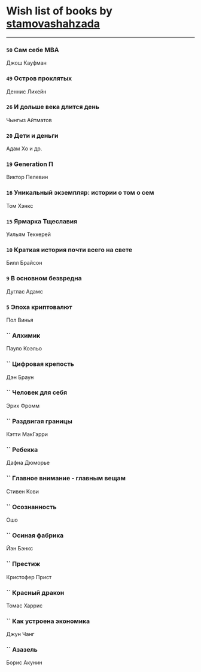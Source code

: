 # Wish list of books by [stamovashahzada](http://vk.com/id310646815)
---

### `50` Сам себе MBA
Джош Кауфман

### `49` Остров проклятых
Деннис Лихейн

### `26` И дольше века длится день
Чынгыз Айтматов

### `20` Дети и деньги
Адам Хо и др.

### `19` Generation П
Виктор Пелевин

### `16` Уникальный экземпляр: истории о том о сем
Том Хэнкс

### `15` Ярмарка Тщеславия
Уильям Теккерей

### `10` Краткая история почти всего на свете
Билл Брайсон

### `9` В основном безвредна
Дуглас Адамс

### `5` Эпоха криптовалют
Пол Винья

### `` Алхимик
Пауло Коэльо

### `` Цифровая крепость
Дэн Браун

### `` Человек для себя
Эрих Фромм

### `` Раздвигая границы
Кэтти МакГэрри

### `` Ребекка
Дафна Дюморье

### `` Главное внимание - главным вещам
Стивен Кови

### `` Осознанность
Ошо

### `` Осиная фабрика
Йэн Бэнкс

### `` Престиж
Кристофер Прист

### `` Красный дракон
Томас Харрис

### `` Как устроена экономика
Джун Чанг

### `` Азазель
Борис Акунин

